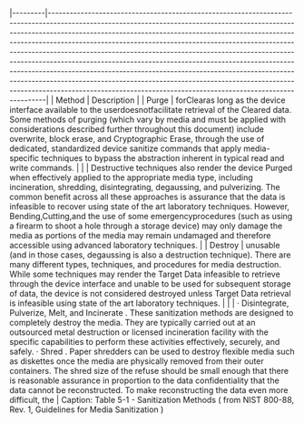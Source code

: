 |---------|-----------------------------------------------------------------------------------------------------------------------------------------------------------------------------------------------------------------------------------------------------------------------------------------------------------------------------------------------------------------------------------------------------------------------------------------------------------------------------------------------------------------------------------------------------------------------------------------------------------------------------------------------------------------------------------------------------------------------------|
| Method  | Description                                                                                                                                                                                                                                                                                                                                                                                                                                                                                                                                                                                                                                                                                                                 |
| Purge   | forClearas long as the device interface available to the userdoesnotfacilitate retrieval  of the Cleared data.  Some methods of purging (which vary by media and must be applied with  considerations described further throughout this document) include overwrite, block  erase, and Cryptographic Erase, through the use of dedicated, standardized device  sanitize commands that apply media-specific techniques to bypass the abstraction  inherent in typical read and write commands.                                                                                                                                                                                                                               |
|         | Destructive techniques also render the device Purged when effectively applied to the  appropriate media type, including incineration, shredding, disintegrating, degaussing,  and pulverizing. The common benefit across all these approaches is assurance that  the data is infeasible to recover using state of the art laboratory techniques. However,  Bending,Cutting,and the use of some emergencyprocedures (such as using a firearm  to shoot a hole through a storage device) may only damage the media as portions of  the media may remain undamaged and therefore accessible using advanced  laboratory techniques.                                                                                             |
| Destroy | unusable (and in those cases, degaussing is also a destruction technique).  There are many different types, techniques, and procedures for media destruction.  While some techniques may render the Target Data infeasible to retrieve through the  device interface and unable to be used for subsequent storage of data, the device is  not considered destroyed unless Target Data retrieval is infeasible using state of the  art laboratory techniques.                                                                                                                                                                                                                                                                |
|         | · Disintegrate, Pulverize, Melt, and Incinerate . These sanitization methods are  designed to completely destroy the media. They are typically carried out at  an outsourced metal destruction or licensed incineration facility with the  specific capabilities to perform these activities effectively, securely, and  safely.  · Shred . Paper shredders can be used to destroy flexible media such as  diskettes once the media are physically removed from their outer containers.  The shred size of the refuse should be small enough that there is reasonable  assurance in proportion to the data confidentiality that the data cannot be  reconstructed. To make reconstructing the data even more difficult, the |
Caption: Table 5-1 - Sanitization Methods ( from NIST 800-88, Rev. 1, Guidelines for Media Sanitization )
